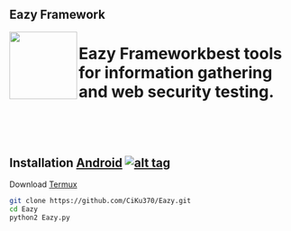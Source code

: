 <h2>Eazy Framework</h2>
<img align="left" width="120" height="120" src="https://i.imgur.com/63TSBiM.png">
<p><h1> Eazy Framework</h<br>best tools for information gathering <br> and web security testing.<br><br><br></p> 

## Installation [Android](https://wikipedia.org/wiki/Android) [![alt tag](https://cdn1.iconfinder.com/data/icons/logotypes/32/android-32.png)](https://fr.wikipedia.org/wiki/Android)
 
Download [Termux](https://play.google.com/store/apps/details?id=com.termux)
 
```bash
git clone https://github.com/CiKu370/Eazy.git
cd Eazy
python2 Eazy.py
```
